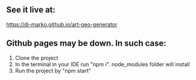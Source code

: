 ## See it live at:

https://di-marko.github.io/art-geo-generator

## Github pages may be down. In such case:
1. Clone the project
2. In the terminal in your IDE run "npm i". node_modules folder will install
3. Run the project by "npm start"
